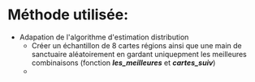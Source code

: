 # Méthode utilisée:
* Adapation de l'algorithme d'estimation distribution
  + Créer un échantillon de 8 cartes régions ainsi que une main de sanctuaire aléatoirement en gardant uniquepment les meilleures combinaisons (fonction ***les_meilleures*** et ***cartes_suiv***)
  + 
